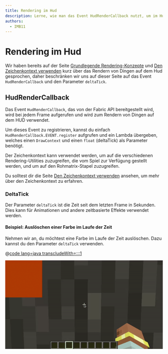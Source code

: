 ```yaml
---
title: Rendering im Hud
description: Lerne, wie man das Event HudRenderCallback nutzt, um im Hud zu rendern.
authors:
  - IMB11
---
```


# Rendering im Hud

Wir haben bereits auf der Seite [Grundlegende Rendering-Konzepte](./basic-concepts.md) und [Den Zeichenkontext verwenden](./draw-context.md) kurz über das Rendern von Dingen auf dem Hud gesprochen, daher beschränken wir uns auf dieser Seite auf das Event `HudRenderCallback` und den Parameter `deltaTick`.

## HudRenderCallback

Das Event `HudRenderCallback`, das von der Fabric API bereitgestellt wird, wird bei jedem Frame aufgerufen und wird zum Rendern von Dingen auf dem HUD verwendet.

Um dieses Event zu registrieren, kannst du einfach `HudRenderCallback.EVENT.register` aufgrufen und ein Lambda übergeben, welches einen `DrawContext` und einen `float` (deltaTick) als Parameter benötigt.

Der Zeichenkontext kann verwendet werden, um auf die verschiedenen Rendering-Utilities zuzugreifen, die vom Spiel zur Verfügung gestellt werden, und um auf den Rohmatrix-Stapel zuzugreifen.

Du solltest dir die Seite [Den Zeichenkontext verwenden](./draw-context.md) ansehen, um mehr über den Zeichenkontext zu erfahren.

### DeltaTick

Der Parameter `deltaTick` ist die Zeit seit dem letzten Frame in Sekunden. Dies kann für Animationen und andere zeitbasierte Effekte verwendet werden.

#### Beispiel: Auslöschen einer Farbe im Laufe der Zeit

Nehmen wir an, du möchtest eine Farbe im Laufe der Zeit auslöschen. Dazu kannst du den Parameter `deltaTick` verwenden.

@[code lang=java transcludeWith=:::1](@/reference/latest/src/client/java/com/example/docs/rendering/HudRenderingEntrypoint.java)

![](/assets/develop/rendering/hud-rendering-deltatick.webp)
